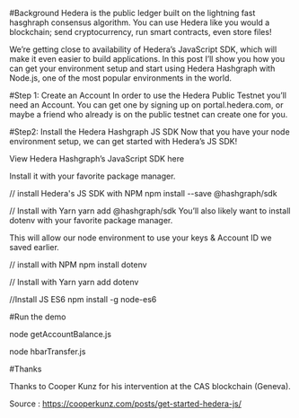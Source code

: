 #Background
Hedera is the public ledger built on the lightning fast hasghraph consensus algorithm. You can use Hedera like you would a blockchain; send cryptocurrency, run smart contracts, even store files!

We’re getting close to availability of Hedera’s JavaScript SDK, which will make it even easier to build applications. In this post I’ll show you how you can get your environment setup and start using Hedera Hashgraph with Node.js, one of the most popular environments in the world.

#Step 1: Create an Account
In order to use the Hedera Public Testnet you’ll need an Account. You can get one by signing up on portal.hedera.com, or maybe a friend who already is on the public testnet can create one for you.

#Step2: Install the Hedera Hashgraph JS SDK
Now that you have your node environment setup, we can get started with Hedera’s JS SDK!

View Hedera Hashgraph’s JavaScript SDK here

Install it with your favorite package manager.

// install Hedera's JS SDK with NPM
npm install --save @hashgraph/sdk

// Install with Yarn
yarn add @hashgraph/sdk
You’ll also likely want to install dotenv with your favorite package manager.

This will allow our node environment to use your keys & Account ID we saved earlier.

// install with NPM
npm install dotenv

// Install with Yarn
yarn add dotenv

//Install JS ES6
npm install -g node-es6

#Run the demo

node getAccountBalance.js

node hbarTransfer.js



#Thanks

Thanks to Cooper Kunz for his intervention at the CAS blockchain (Geneva).

Source : https://cooperkunz.com/posts/get-started-hedera-js/
